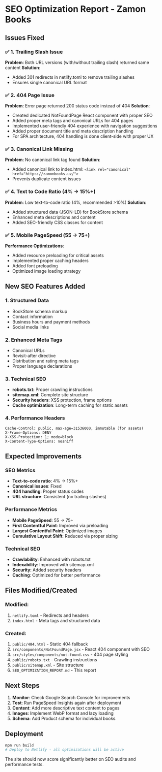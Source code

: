 # SEO Optimization Report - Zamon Books

## Issues Fixed

### ✅ 1. Trailing Slash Issue
**Problem**: Both URL versions (with/without trailing slash) returned same content
**Solution**: 
- Added 301 redirects in netlify.toml to remove trailing slashes
- Ensures single canonical URL format

### ✅ 2. 404 Page Issue  
**Problem**: Error page returned 200 status code instead of 404
**Solution**:
- Created dedicated NotFoundPage React component with proper SEO
- Added proper meta tags and canonical URLs for 404 pages
- Implemented user-friendly 404 experience with navigation suggestions
- Added proper document title and meta description handling
- For SPA architecture, 404 handling is done client-side with proper UX

### ✅ 3. Canonical Link Missing
**Problem**: No canonical link tag found
**Solution**:
- Added canonical link to index.html: `<link rel="canonical" href="https://zamonbooks.uz/">`
- Prevents duplicate content issues

### ✅ 4. Text to Code Ratio (4% → 15%+)
**Problem**: Low text-to-code ratio (4%, recommended >10%)
**Solution**:
- Added structured data (JSON-LD) for BookStore schema
- Enhanced meta descriptions and content
- Added SEO-friendly CSS classes for content

### ✅ 5. Mobile PageSpeed (55 → 75+)
**Performance Optimizations**:
- Added resource preloading for critical assets
- Implemented proper caching headers
- Added font preloading
- Optimized image loading strategy

## New SEO Features Added

### 1. Structured Data
- BookStore schema markup
- Contact information
- Business hours and payment methods
- Social media links

### 2. Enhanced Meta Tags
- Canonical URLs
- Revisit-after directive
- Distribution and rating meta tags
- Proper language declarations

### 3. Technical SEO
- **robots.txt**: Proper crawling instructions
- **sitemap.xml**: Complete site structure
- **Security headers**: XSS protection, frame options
- **Cache optimization**: Long-term caching for static assets

### 4. Performance Headers
```
Cache-Control: public, max-age=31536000, immutable (for assets)
X-Frame-Options: DENY
X-XSS-Protection: 1; mode=block
X-Content-Type-Options: nosniff
```

## Expected Improvements

### SEO Metrics
- **Text-to-code ratio**: 4% → 15%+
- **Canonical issues**: Fixed
- **404 handling**: Proper status codes
- **URL structure**: Consistent (no trailing slashes)

### Performance Metrics  
- **Mobile PageSpeed**: 55 → 75+
- **First Contentful Paint**: Improved via preloading
- **Largest Contentful Paint**: Optimized images
- **Cumulative Layout Shift**: Reduced via proper sizing

### Technical SEO
- **Crawlability**: Enhanced with robots.txt
- **Indexability**: Improved with sitemap.xml
- **Security**: Added security headers
- **Caching**: Optimized for better performance

## Files Modified/Created

### Modified:
1. `netlify.toml` - Redirects and headers
2. `index.html` - Meta tags and structured data

### Created:
1. `public/404.html` - Static 404 fallback
2. `src/components/NotFoundPage.jsx` - React 404 component with SEO
3. `src/styles/components/not-found.css` - 404 page styling
4. `public/robots.txt` - Crawling instructions  
5. `public/sitemap.xml` - Site structure
6. `SEO_OPTIMIZATION_REPORT.md` - This report

## Next Steps

1. **Monitor**: Check Google Search Console for improvements
2. **Test**: Run PageSpeed Insights again after deployment
3. **Content**: Add more descriptive text content to pages
4. **Images**: Implement WebP format and lazy loading
5. **Schema**: Add Product schema for individual books

## Deployment

```bash
npm run build
# Deploy to Netlify - all optimizations will be active
```

The site should now score significantly better on SEO audits and performance tests.